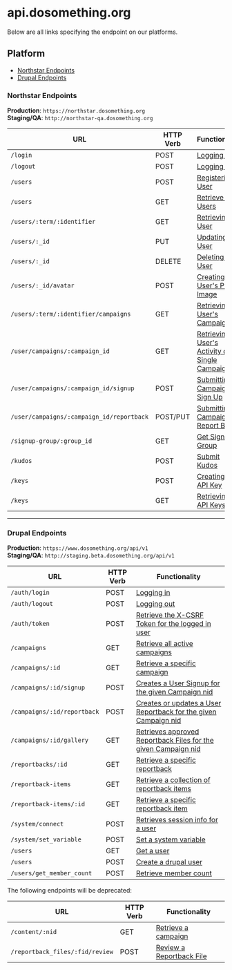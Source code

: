 # api.dosomething.org

Below are all links specifying the endpoint on our platforms.


## Platform 

- [Northstar Endpoints](https://github.com/DoSomething/api/tree/master#northstar-endpoints)
- [Drupal Endpoints](https://github.com/DoSomething/api/tree/master#drupal-endpoints)


### Northstar Endpoints

**Production**: `https://northstar.dosomething.org`  
**Staging/QA**: `http://northstar-qa.dosomething.org`

URL | HTTP Verb | Functionality
--- | --------- | -------------
`/login`                             | POST | [Logging In](https://github.com/DoSomething/northstar/wiki/Spec#logging-in)
`/logout`                            | POST | [Logging Out](https://github.com/DoSomething/northstar/wiki/Spec#logging-out)
`/users`                             | POST | [Registering a User](https://github.com/DoSomething/northstar/wiki/Spec#registering-a-user)
`/users`                             | GET | [Retrieve All Users](https://github.com/DoSomething/northstar/wiki/Spec#retrieve-all-users)
`/users/:term/:identifier`           | GET | [Retrieving a User](https://github.com/DoSomething/northstar/wiki/Spec#retrieving-a-user)
`/users/:_id`                        | PUT | [Updating a User](https://github.com/DoSomething/northstar/wiki/Spec#updating-a-user)
`/users/:_id`                        | DELETE | [Deleting a User](https://github.com/DoSomething/northstar/wiki/Spec#deleting-a-user)
`/users/:_id/avatar`                 | POST | [Creating a User's Profile Image](https://github.com/DoSomething/northstar/wiki/Spec#creating-a-users-profile-image)
`/users/:term/:identifier/campaigns` | GET | [Retrieving a User's Campaigns](https://github.com/DoSomething/northstar/wiki/Spec#retrieving-a-users-campaigns)
`/user/campaigns/:campaign_id`       | GET | [Retrieving a User's Activity on a Single Campaign](https://github.com/DoSomething/northstar/wiki/Spec#retrieving-a-users-activity-on-a-single-campaign)
`/user/campaigns/:campaign_id/signup` | POST | [Submitting a Campaign Sign Up](https://github.com/DoSomething/northstar/wiki/Spec#submitting-a-campaign-sign-up)
`/user/campaigns/:campaign_id/reportback`| POST/PUT | [Submitting a Campaign Report Back](https://github.com/DoSomething/northstar/wiki/Spec#submitting-a-campaign-report-back)
`/signup-group/:group_id`            | GET | [Get Signup Group](https://github.com/DoSomething/northstar/wiki/Spec#get-signup-group)
`/kudos`                             | POST | [Submit Kudos](https://github.com/DoSomething/northstar/wiki/Spec#submit-kudos)
`/keys`                              | POST | [Creating an API Key](https://github.com/DoSomething/northstar/wiki/Spec#creating-an-api-key)
`/keys`                              | GET | [Retrieving All API Keys](https://github.com/DoSomething/northstar/wiki/Spec#retrieving-all-api-keys)


***


### Drupal Endpoints

**Production**: `https://www.dosomething.org/api/v1`  
**Staging/QA**: `http://staging.beta.dosomething.org/api/v1`

URL | HTTP Verb | Functionality
--- | --------- | -----------
`/auth/login`               | POST | [Logging in](https://github.com/DoSomething/dosomething/wiki/API#user-login)
`/auth/logout`              | POST | [Logging out](https://github.com/DoSomething/dosomething/wiki/API#user-logout)
`/auth/token`               | POST | [Retrieve the X-CSRF Token for the logged in user](https://github.com/DoSomething/dosomething/wiki/API#get-authentication-token)
`/campaigns`                | GET  | [Retrieve all active campaigns](https://github.com/DoSomething/dosomething/wiki/API#retrieve-all-active-campaigns)
`/campaigns/:id`            | GET  | [Retrieve a specific campaign](https://github.com/DoSomething/dosomething/wiki/API#retrieve-a-campaign)
`/campaigns/:id/signup`     | POST | [Creates a User Signup for the given Campaign nid](https://github.com/DoSomething/dosomething/wiki/API#campaign-signup)
`/campaigns/:id/reportback` | POST | [Creates or updates a User Reportback for the given Campaign nid](https://github.com/DoSomething/dosomething/wiki/API#campaign-reportback)
`/campaigns/:id/gallery`    | GET  | [Retrieves approved Reportback Files for the given Campaign nid](https://github.com/DoSomething/dosomething/wiki/API#campaign-gallery)
`/reportbacks/:id`          | GET | [Retrieve a specific reportback](https://github.com/DoSomething/dosomething/wiki/API#retrieve-a-specific-reportback)
`/reportback-items`         | GET | [Retrieve a collection of reportback items](https://github.com/DoSomething/dosomething/wiki/API#retrieve-a-collection-of-reportback-items)
`/reportback-items/:id`     | GET | [Retrieve a specific reportback item](https://github.com/DoSomething/dosomething/wiki/API#retrieve-a-specific-reportback-item)
`/system/connect`           | POST | [Retrieves session info for a user](https://github.com/DoSomething/dosomething/wiki/API#connection-status)
`/system/set_variable`      | POST | [Set a system variable](https://github.com/DoSomething/dosomething/wiki/API#set-a-variable)
`/users`                    | GET  | [Get a user](https://github.com/DoSomething/dosomething/wiki/API#find-a-user)
`/users`                    | POST | [Create a drupal user](https://github.com/DoSomething/dosomething/wiki/API#create-a-user)
`/users/get_member_count`   | POST | [Retrieve member count](https://github.com/DoSomething/dosomething/wiki/API#get-member-count)


The following endpoints will be deprecated:

URL | HTTP Verb | Functionality
--- | --------- | -----------
`/content/:nid`                 | GET  | [Retrieve a campaign](https://github.com/DoSomething/dosomething/wiki/API#retrieve-a-campaign)
`/reportback_files/:fid/review` | POST | [Review a Reportback File](https://github.com/DoSomething/dosomething/wiki/API#review-a-reportback-file)
